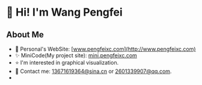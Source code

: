 # :man: Hi! I'm Wang Pengfei

## About Me

- :hear_no_evil: Personal's WebSite: [www.pengfeixc.com](http://www.pengfeixc.com)
- :sparkles: MiniCode(My project site): [mini.pengfeixc.com](http://mini.pengfeixc.com)
- :star: I'm interested in graphical visualization.
- :love_letter: Contact me: 13671619364@sina.cn or 2601339907@qq.com.
- 


